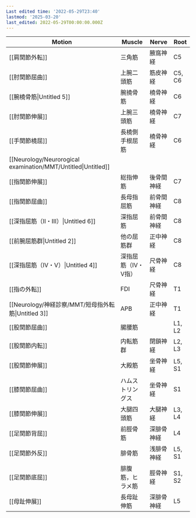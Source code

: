```yaml
---
Last edited time: '2022-05-29T23:40'
lastmod: '2025-03-20'
last_edited: 2022-05-29T00:00:00.000Z
---
```



| Motion                                                            | Muscle      | Nerve | Root   |
| ----------------------------------------------------------------- | ----------- | ----- | ------ |
| [[肩関節外転]]                                                         | 三角筋         | 腋窩神経  | C5     |
| [[肘関節屈曲]]                                                         | 上腕二頭筋       | 筋皮神経  | C5, C6 |
| [[腕橈骨筋\|Untitled 5]] | 腕撓骨筋        | 橈骨神経  | C6     |
| [[肘関節伸展]]                                                         | 上腕三頭筋       | 橈骨神経  | C7     |
| [[手関節橈屈]]                                                         | 長橈側手根屈筋     | 橈骨神経  | C6     |
| [[Neurology/Neurorogical examination/MMT/Untitled\|Untitled]]     |             |       |        |
| [[指関節伸展]]                                                         | 総指伸筋        | 後骨間神経 | C7     |
| [[指関節屈曲]]                                                         | 長母指屈筋       | 前骨間神経 | C8     |
| [[深指屈筋（II・III）\|Untitled 6]] | 深指屈筋        | 前骨間神経 | C8     |
| [[前腕屈筋群\|Untitled 2]] | 他の屈筋群       | 正中神経  | C8     |
| [[深指屈筋（IV・V）\|Untitled 4]] | 深指屈筋（IV・V指） | 尺骨神経  | C8     |
| [[指の外転]]                                                          | FDI         | 尺骨神経  | T1     |
| [[Neurology/神経診察/MMT/短母指外転筋\|Untitled 3]] | APB         | 正中神経  | T1     |
| [[股関節屈曲]]                                                         | 腸腰筋         |       | L1, L2 |
| [[股関節内転]]                                                         | 内転筋群        | 閉鎖神経  | L2, L3 |
| [[股関節伸展]]                                                         | 大殿筋         | 坐骨神経  | L5, S1 |
| [[膝関節屈曲]]                                                         | ハムストリングス    | 坐骨神経  | S1     |
| [[膝関節伸展]]                                                         | 大腿四頭筋       | 大腿神経  | L3, L4 |
| [[足関節背屈]]                                                         | 前脛骨筋        | 深腓骨神経 | L4     |
| [[足関節外反]]                                                         | 腓骨筋         | 浅腓骨神経 | L5, S1 |
| [[足関節底屈]]                                                         | 腓腹筋，ヒラメ筋    | 脛骨神経  | S1, S2 |
| [[母趾伸展]]                                                          | 長母趾伸筋       | 深腓骨神経 | L5     |
